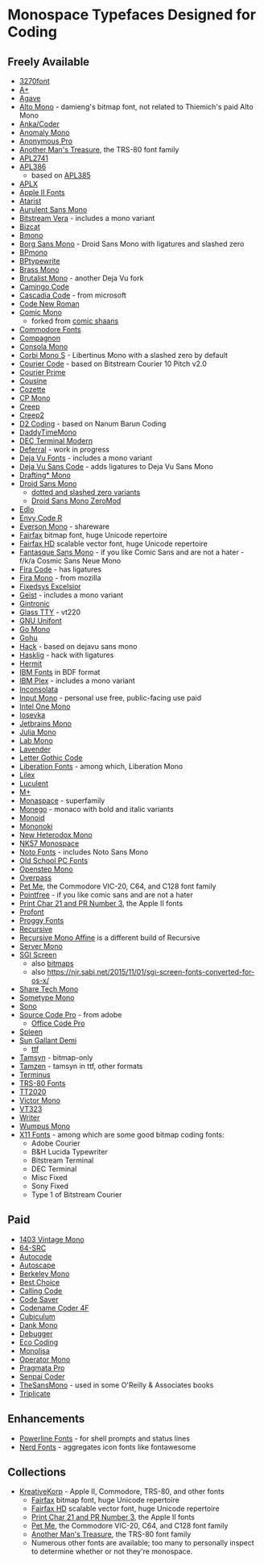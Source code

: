 # Monospace Typefaces Designed for Coding

## Freely Available

-   [3270font](https://github.com/rbanffy/3270font)
-   [A+](http://archive.vector.org.uk/resource/index.htm)
-   [Agave](https://b.agaric.net/page/agave)
-   [Alto Mono](https://damieng.com/blog/2008/08/25/the-xerox-alto-mono-spaced-font-rises-again/) - damieng's bitmap font, not
    related to Thiemich's paid Alto Mono
-   [Anka/Coder](https://usemodify.com/fonts/anka-coder/)
-   [Anomaly Mono](https://github.com/benbusby/anomaly-mono)
-   [Anonymous Pro](https://www.marksimonson.com/fonts/view/anonymous-pro)
-   [Another Man's Treasure](https://www.kreativekorp.com/software/fonts/trs80/), the TRS-80 font family
-   [APL2741](https://apl385.com/fonts/)
-   [APL386](https://abrudz.github.io/APL386/)
    -   based on [APL385](https://apl385.com/fonts/)
-   [APLX](https://www.dyalog.com/aplx.htm)
-   [Apple II Fonts](https://www.kreativekorp.com/software/fonts/apple2/)
-   [Atarist](https://github.com/ntwk/atarist-font)
-   [Aurulent Sans Mono](https://www.dafont.com/aurulent-sans-mono.font)
-   [Bitstream Vera](https://download.gnome.org/sources/ttf-bitstream-vera/1.10/) - includes a mono variant
-   [Bizcat](https://robey.lag.net/2020/02/09/bizcat-bitmap-font.html)
-   [Bmono](https://github.com/NNBnh/bmono)
-   [Borg Sans Mono](https://github.com/marnen/borg-sans-mono) - Droid Sans Mono with ligatures and slashed zero
-   [BPmono](https://backpacker.gr/fonts/5)
-   [BPtypewrite](https://backpacker.gr/fonts/10)
-   [Brass Mono](https://github.com/fonsecapeter/brass_mono)
-   [Brutalist Mono](https://github.com/BRUTALISM/Brutalist) - another Deja Vu fork
-   [Camingo Code](https://janfromm.de/typefaces/camingocode/)
-   [Cascadia Code](https://github.com/microsoft/cascadia-code) - from microsoft
-   [Code New Roman](https://www.dafont.com/code-new-roman.font)
-   [Comic Mono](https://dtinth.github.io/comic-mono-font/)
    -   forked from [comic shaans](https://github.com/shannpersand/comic-shanns)
-   [Commodore Fonts](https://www.kreativekorp.com/software/fonts/c64/)
-   [Compagnon](https://velvetyne.fr/fonts/compagnon/)
-   [Consola Mono](https://fontlibrary.org/en/font/consolamono)
-   [Corbi Mono S](https://fontlibrary.org/fr/font/corbi-mono-s) - Libertinus Mono with a slashed zero by default
-   [Courier Code](https://fontlibrary.org/en/font/courier-code) - based on Bitstream Courier 10 Pitch v2.0
-   [Courier Prime](https://quoteunquoteapps.com/courierprime/)
-   [Cousine](https://fonts.google.com/specimen/Cousine)
-   [Cozette](https://github.com/slavfox/Cozette)
-   [CP Mono](https://github.com/chrissimpkins/codeface/tree/master/fonts/cp-mono)
-   [Creep](https://github.com/romeovs/creep)
-   [Creep2](https://github.com/raymond-w-ko/creep2)
-   [D2 Coding](https://github.com/Joungkyun/font-d2coding) - based on Nanum Barun Coding
-   [DaddyTimeMono](https://github.com/BourgeoisBear/DaddyTimeMono)
-   [DEC Terminal Modern](https://www.dafont.com/dec-terminal-modern.font)
-   [Deferral](https://github.com/brianbruggeman/Deferral) - work in progress
-   [Deja Vu Fonts](https://dejavu-fonts.github.io/) - includes a mono variant
-   [Deja Vu Sans Code](https://github.com/SSNikolaevich/DejaVuSansCode) - adds ligatures to Deja Vu Sans Mono
-   [Drafting* Mono](https://indestructibletype.com/Drafting/)
-   [Droid Sans Mono](https://damieng.com/blog/2007/11/14/droid-sans-mono-great-coding-font/)
    -   [dotted and slashed zero variants](https://www.cosmix.org/software/)
    -   [Droid Sans Mono ZeroMod](https://github.com/AlbertoDorado/droid-sans-mono-zeromod)
-   [Edlo](https://github.com/ehamiter/Edlo)
-   [Envy Code R](https://damieng.com/blog/2008/05/26/envy-code-r-preview-7-coding-font-released/)
-   [Everson Mono](https://www.evertype.com/emono/) - shareware
-   [Fairfax](https://www.kreativekorp.com/software/fonts/fairfax/) bitmap font, huge Unicode repertoire
-   [Fairfax HD](https://www.kreativekorp.com/software/fonts/fairfaxhd/) scalable vector font, huge Unicode repertoire
-   [Fantasque Sans Mono](https://github.com/belluzj/fantasque-sans) - if you like Comic Sans and are not a hater - f/k/a Cosmic
    Sans Neue Mono
-   [Fira Code](https://github.com/tonsky/FiraCode) - has ligatures
-   [Fira Mono](https://github.com/mozilla/Fira) - from mozilla
-   [Fixedsys Excelsior](https://github.com/kika/fixedsys)
-   [Geist](https://vercel.com/font) - includes a mono variant
-   [Gintronic](https://markfromberg.com/projects/gintronic)
-   [Glass TTY](https://caglrc.cc/glasstty/) - vt220
-   [GNU Unifont](https://unifoundry.com/unifont/)
-   [Go Mono](https://go.dev/blog/go-fonts)
-   [Gohu](https://font.gohu.org/)
-   [Hack](https://sourcefoundry.org/hack/) - based on dejavu sans mono
-   [Hasklig](https://github.com/i-tu/Hasklig) - hack with ligatures
-   [Hermit](https://pcaro.es/hermit/)
-   [IBM Fonts](https://farsil.github.io/ibmfonts/) in BDF format
-   [IBM Plex](https://www.ibm.com/plex/) - includes a mono variant
-   [Inconsolata](https://levien.com/type/myfonts/inconsolata.html)
-   [Input Mono](https://input.djr.com/) - personal use free, public-facing use paid
-   [Intel One Mono](https://www.intel.com/content/www/us/en/company-overview/one-monospace-font.html)
-   [Iosevka](https://typeof.net/Iosevka/)
-   [Jetbrains Mono](https://www.jetbrains.com/lp/mono/)
-   [Julia Mono](https://juliamono.netlify.app/)
-   [Lab Mono](https://github.com/hatsumatsu/Lab-Mono)
-   [Lavender](https://github.com/hirigaray/lavender-font)
-   [Letter Gothic Code](https://github.com/jamesxmcintosh/LetterGothicCode)
-   [Liberation Fonts](https://github.com/liberationfonts) - among which, Liberation Mono
-   [Lilex](https://github.com/mishamyrt/Lilex)
-   [Luculent](https://usemodify.com/fonts/luculent/)
-   [M+](https://mplusfonts.github.io/)
-   [Monaspace](https://monaspace.githubnext.com/) - superfamily
-   [Monego](https://github.com/cseelus/monego) - monaco with bold and italic variants
-   [Monoid](https://larsenwork.com/monoid/)
-   [Mononoki](https://madmalik.github.io/mononoki/)
-   [New Heterodox Mono](https://github.com/hckiang/font-new-heterodox-mono)
-   [NK57 Monospace](https://www.dafont.com/nk57-monospace.font)
-   [Noto Fonts](https://github.com/notofonts) - includes Noto Sans Mono
-   [Old School PC Fonts](https://int10h.org/oldschool-pc-fonts/fontlist/)
-   [Openstep Mono](https://fontstruct.com/fontstructions/show/918633/openstep_mono)
-   [Overpass](https://overpassfont.org/)
-   [Pet Me](https://www.kreativekorp.com/software/fonts/c64/), the Commodore VIC-20, C64, and C128 font family
-   [Pointfree](https://www.dafont.com/pointfree.font) - if you like comic sans and are not a hater
-   [Print Char 21 and PR Number 3](https://www.kreativekorp.com/software/fonts/apple2/), the Apple II fonts
-   [Profont](https://tobiasjung.name/profont/)
-   [Proggy Fonts](https://github.com/bluescan/proggyfonts)
-   [Recursive](https://www.recursive.design/)
-   [Recursive Mono Affine](https://github.com/idan/recursiveMonoAffine) is a different build of Recursive
-   [Server Mono](https://servermono.com/)
-   [SGI Screen](https://bitbucket.org/tarkasteve/sgi-screen-ttf/src/master/)
    -   also [bitmaps](https://www.gnome-look.org/p/998527/)
    -   also https://njr.sabi.net/2015/11/01/sgi-screen-fonts-converted-for-os-x/
-   [Share Tech Mono](https://fonts.google.com/specimen/Share+Tech+Mono)
-   [Sometype Mono](https://monospacedfont.com/)
-   [Sono](https://usemodify.com/fonts/sono/)
-   [Source Code Pro](https://github.com/adobe-fonts/source-code-pro) - from adobe
    -   [Office Code Pro](https://github.com/nathco/Office-Code-Pro)
-   [Spleen](https://www.cambus.net/spleen-monospaced-bitmap-fonts/)
-   [Sun Gallant Demi](https://github.com/dim13/gallant)
    -   [ttf](https://web.archive.org/web/20210227104132/https://raw.githubusercontent.com/Zygo/xscreensaver/master/OSX/gallant12x22.ttf)
-   [Tamsyn](http://www.fial.com/~scott/tamsyn-font/) - bitmap-only
-   [Tamzen](https://github.com/sunaku/tamzen-font) - tamsyn in ttf, other formats
-   [Terminus](https://terminus-font.sourceforge.net/)
-   [TRS-80 Fonts](https://www.kreativekorp.com/software/fonts/trs80/)
-   [TT2020](https://copypaste.wtf/TT2020/docs/)
-   [Victor Mono](https://github.com/rubjo/victor-mono)
-   [VT323](https://github.com/phoikoi/VT323)
-   [Writer](https://github.com/tonsky/font-writer)
-   [Wumpus Mono](https://github.com/vaughantype/wumpus-mono/)
-   [X11 Fonts](https://gitlab.freedesktop.org/xorg/font) - among which are some good bitmap coding fonts:
    -   Adobe Courier
    -   B&H Lucida Typewriter
    -   Bitstream Terminal
    -   DEC Terminal
    -   Misc Fixed
    -   Sony Fixed
    -   Type 1 of Bitstream Courier

## Paid

-   [1403 Vintage Mono](https://1403.slantedhall.com/)
-   [64-SRC](https://www.myfonts.com/fonts/ilott-type/64-src/)
-   [Autocode](https://www.myfonts.com/collections/autocode-font-avp)
-   [Autoscape](https://lineto.com/typefaces/autoscape)
-   [Berkeley Mono](https://berkeleygraphics.com/typefaces/berkeley-mono/)
-   [Best Choice](https://dharmatype.com/best-choice)
-   [Calling Code](https://dharmatype.com/calling-code)
-   [Code Saver](https://dharmatype.com/code-saver)
-   [Codename Coder 4F](http://fonts.4thfebruary.com.ua/codename-coder-4f/)
-   [Cubiculum](https://www.myfonts.com/collections/cubiculum-font-johan-winge)
-   [Dank Mono](https://philpl.gumroad.com/l/dank-mono)
-   [Debugger](https://dharmatype.com/debugger)
-   [Eco Coding](https://www.myfonts.com/collections/eco-coding-font-s-core)
-   [Monolisa](https://www.monolisa.dev/)
-   [Operator Mono](https://typography.com/blog/introducing-operator)
-   [Pragmata Pro](https://fsd.it/shop/fonts/pragmatapro/)
-   [Senpai Coder](https://dharmatype.com/senpai-coder)
-   [TheSansMono](https://www.lucasfonts.com/fonts/the-sans-mono) - used in some O'Reilly & Associates books
-   [Triplicate](https://mbtype.com/fonts/triplicate/)

## Enhancements

-   [Powerline Fonts](https://github.com/powerline/fonts) - for shell prompts and status lines
-   [Nerd Fonts](https://www.nerdfonts.com/) - aggregates icon fonts like fontawesome

## Collections

-   [KreativeKorp](https://www.kreativekorp.com/software/fonts/index.shtml) - Apple II, Commodore, TRS-80, and other fonts
    -   [Fairfax](https://www.kreativekorp.com/software/fonts/fairfax/) bitmap font, huge Unicode repertoire
    -   [Fairfax HD](https://www.kreativekorp.com/software/fonts/fairfaxhd/) scalable vector font, huge Unicode repertoire
    -   [Print Char 21 and PR Number 3](https://www.kreativekorp.com/software/fonts/apple2/), the Apple II fonts
    -   [Pet Me](https://www.kreativekorp.com/software/fonts/c64/), the Commodore VIC-20, C64, and C128 font family
    -   [Another Man's Treasure](https://www.kreativekorp.com/software/fonts/trs80/), the TRS-80 font family
    -   Numerous other fonts are available; too many to personally inspect to determine whether or not they're monospace.

<!-- ** For Emacs ** -->
<!-- Local Variables: -->
<!-- fill-column: 132 -->
<!-- End: -->
